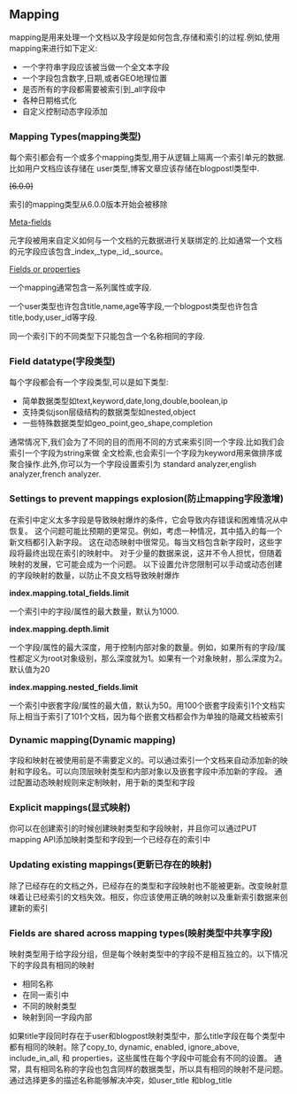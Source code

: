 ## Mapping

mapping是用来处理一个文档以及字段是如何包含,存储和索引的过程.例如,使用mapping来进行如下定义:

- 一个字符串字段应该被当做一个全文本字段
- 一个字段包含数字,日期,或者GEO地理位置
- 是否所有的字段都需要被索引到_all字段中
- 各种日期格式化
- 自定义控制动态字段添加

### Mapping Types(mapping类型)

每个索引都会有一个或多个mapping类型,用于从逻辑上隔离一个索引单元的数据.比如用户文档应该存储在 user类型,博客文章应该存储在blogpostl类型中.

~~[6.0.0]~~

索引的mapping类型从6.0.0版本开始会被移除

[Meta-fields](https://www.elastic.co/guide/en/elasticsearch/reference/current/mapping-fields.html)

元字段被用来自定义如何与一个文档的元数据进行关联绑定的.比如通常一个文档的元字段应该包含_index,_type,_id,_source。

[Fields or properties](https://www.elastic.co/guide/en/elasticsearch/reference/current/mapping-types.html)

一个mapping通常包含一系列属性或字段.

一个user类型也许包含title,name,age等字段,一个blogpost类型也许包含title,body,user_id等字段.

同一个索引下的不同类型下只能包含一个名称相同的字段.

### Field datatype(字段类型)

每个字段都会有一个字段类型,可以是如下类型:

- 简单数据类型如text,keyword,date,long,double,boolean,ip
- 支持类似json层级结构的数据类型如nested,object
- 一些特殊数据类型如geo_point,geo_shape,completion

通常情况下,我们会为了不同的目的而用不同的方式来索引同一个字段.比如我们会索引一个字段为string来做
全文检索,也会索引一个字段为keyword用来做排序或聚合操作.此外,你可以为一个字段设置索引为 standard analyzer,english analyzer,french analyzer.

### Settings to prevent mappings explosion(防止mapping字段激增)



在索引中定义太多字段是导致映射爆炸的条件，它会导致内存错误和困难情况从中恢复。
这个问题可能比预期的更常见。例如，考虑一种情况，其中插入的每一个新文档都引入新字段。
这在动态映射中很常见。每当文档包含新字段时，这些字段将最终出现在索引的映射中。
对于少量的数据来说，这并不令人担忧，但随着映射的发展，它可能会成为一个问题。
以下设置允许您限制可以手动或动态创建的字段映射的数量，以防止不良文档导致映射爆炸

**index.mapping.total_fields.limit**

一个索引中的字段/属性的最大数量，默认为1000.

**index.mapping.depth.limit**

一个字段/属性的最大深度，用于控制内部对象的数量。例如，如果所有的字段/属性都定义为root对象级别，那么深度就为1。如果有一个对象映射，那么深度为2。默认值为20

**index.mapping.nested_fields.limit**

一个索引中嵌套字段/属性的最大值，默认为50。用100个嵌套字段索引1个文档实际上相当于索引了101个文档，因为每个嵌套文档都会作为单独的隐藏文档被索引


### Dynamic mapping(Dynamic mapping)

字段和映射在被使用前是不需要定义的。可以通过索引一个文档来自动添加新的映射和字段名。可以向顶层映射类型和内部对象以及嵌套字段中添加新的字段。
通过配置动态映射规则来定制映射，用于新的类型和字段

### Explicit mappings(显式映射)

你可以在创建索引的时候创建映射类型和字段映射，并且你可以通过PUT mapping API添加映射类型和字段到一个已经存在的索引中

### Updating existing mappings(更新已存在的映射)

除了已经存在的文档之外，已经存在的类型和字段映射也不能被更新。改变映射意味着让已经索引的文档失效。相反，你应该使用正确的映射以及重新索引数据来创建新的索引

### Fields are shared across mapping types(映射类型中共享字段)

映射类型用于给字段分组，但是每个映射类型中的字段不是相互独立的。以下情况下的字段具有相同的映射

- 相同名称
- 在同一索引中
- 不同的映射类型
- 映射到同一字段内部

如果title字段同时存在于user和blogpost映射类型中，那么title字段在每个类型中都有相同的映射。除了copy_to, dynamic, enabled, ignore_above, include_in_all, 和 properties，这些属性在每个字段中可能会有不同的设置。
通常，具有相同名称的字段也包含同样的数据类型，所以具有相同的映射不是问题。通过选择更多的描述名称能够解决冲突，如user_title 和blog_title

